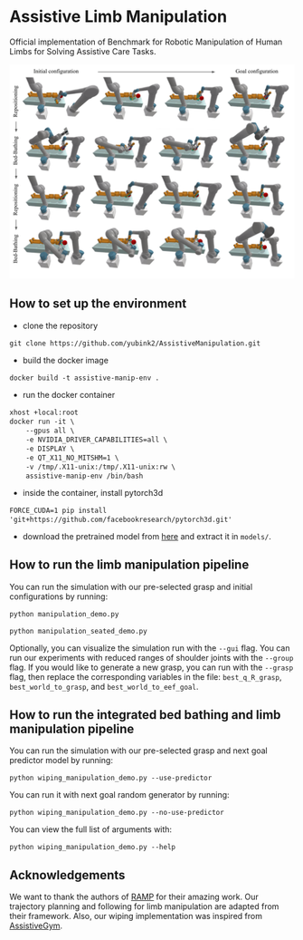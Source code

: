 # Assistive Limb Manipulation
Official implementation of Benchmark for Robotic Manipulation of Human Limbs for Solving Assistive Care Tasks.

![Example](misc/example.png)

## How to set up the environment

* clone the repository
```
git clone https://github.com/yubink2/AssistiveManipulation.git
```

* build the docker image
```
docker build -t assistive-manip-env .
```

* run the docker container
```
xhost +local:root
docker run -it \
    --gpus all \
    -e NVIDIA_DRIVER_CAPABILITIES=all \
    -e DISPLAY \
    -e QT_X11_NO_MITSHM=1 \
    -v /tmp/.X11-unix:/tmp/.X11-unix:rw \
    assistive-manip-env /bin/bash
```

* inside the container, install pytorch3d
```
FORCE_CUDA=1 pip install 'git+https://github.com/facebookresearch/pytorch3d.git'
```

* download the pretrained model from [here](https://drive.google.com/file/d/1H9BplI2wxfPWHnoLNLXC4wGtMm4oKOoI/view?usp=sharing) and extract it in `models/`.

## How to run the limb manipulation pipeline
You can run the simulation with our pre-selected grasp and initial configurations by running:
```
python manipulation_demo.py
```

```
python manipulation_seated_demo.py
```

Optionally, you can visualize the simulation run with the `--gui` flag. You can run our experiments with reduced ranges of shoulder joints with the `--group` flag. If you would like to generate a new grasp, you can run with the `--grasp` flag, then replace the corresponding variables in the file: `best_q_R_grasp`, `best_world_to_grasp`, and `best_world_to_eef_goal`.

## How to run the integrated bed bathing and limb manipulation pipeline
You can run the simulation with our pre-selected grasp and next goal predictor model by running:
```
python wiping_manipulation_demo.py --use-predictor
```

You can run it with next goal random generator by running:
```
python wiping_manipulation_demo.py --no-use-predictor
```

You can view the full list of arguments with:
```
python wiping_manipulation_demo.py --help
```

## Acknowledgements

We want to thank the authors of [RAMP](https://github.com/SamsungLabs/RAMP) for their amazing work. Our trajectory planning and following for limb manipulation are adapted from their framework. Also, our wiping implementation was inspired from [AssistiveGym](https://github.com/Healthcare-Robotics/assistive-gym).